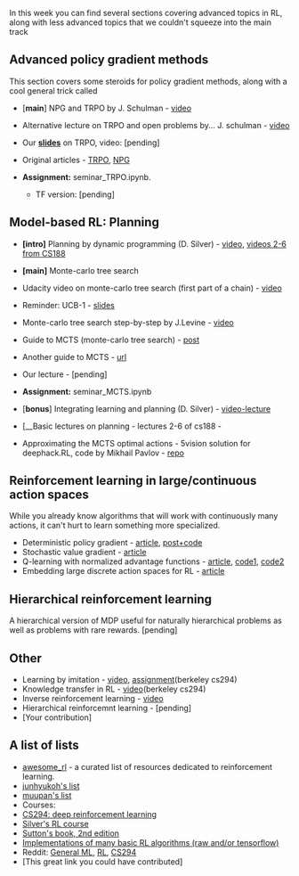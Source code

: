 In this week you can find several sections covering advanced topics in RL, along with less advanced topics that we couldn't squeeze into the main track

## Advanced policy gradient methods
This section covers some steroids for policy gradient methods, along with a cool general trick called 

* [__main__] NPG and TRPO by J. Schulman - [video](https://www.youtube.com/watch?v=_t5fpZuuf-4)
* Alternative lecture on TRPO and open problems by... J. schulman - [video](https://www.youtube.com/watch?v=gb5Q2XL5c8A)
* Our [__slides__](https://yadi.sk/i/9j6S4WVp3HgEdn) on TRPO, video: [pending]
* Original articles - [TRPO](https://arxiv.org/abs/1502.05477), [NPG](https://papers.nips.cc/paper/2073-a-natural-policy-gradient.pdf)


* __Assignment:__ seminar_TRPO.ipynb.
  * TF version: [pending]

## Model-based RL: Planning
* __[intro]__ Planning by dynamic programming (D. Silver) - [video](https://www.youtube.com/watch?v=Nd1-UUMVfz4), [videos 2-6 from CS188](https://www.youtube.com/channel/UCHBzJsIcRIVuzzHVYabikTQ)
* __[main]__ Monte-carlo tree search
 *  Udacity video on monte-carlo tree search (first part of a chain) - [video](https://www.youtube.com/watch?v=onBYsen2_eA)
 * Reminder: UCB-1 - [slides](https://www.cs.bham.ac.uk/internal/courses/robotics/lectures/ucb1.pdf)
 * Monte-carlo tree search step-by-step by J.Levine - [video](https://www.youtube.com/watch?v=UXW2yZndl7U)
 * Guide to MCTS (monte-carlo tree search) - [post](http://www.cameronius.com/research/mcts/about/index.html)
 * Another guide to MCTS - [url](https://jeffbradberry.com/posts/2015/09/intro-to-monte-carlo-tree-search/)
 * Our lecture - [pending]

* __Assignment:__ seminar_MCTS.ipynb

* [__bonus__] Integrating learning and planning (D. Silver) - [video-lecture](https://www.youtube.com/watch?v=ItMutbeOHtc&t=1241s)
* [__Basic lectures on planning - lectures 2-6 of cs188 - 
* Approximating the MCTS optimal actions - 5vision solution for deephack.RL, code by Mikhail Pavlov - [repo](https://github.com/5vision/uct_atari)

## Reinforcement learning in large/continuous action spaces
While you already know algorithms that will work with continuously many actions, it can't hurt to learn something more specialized.
 * Deterministic policy gradient - [article](https://arxiv.org/pdf/1512.07679.pdf), [post+code](https://yanpanlau.github.io/2016/10/11/Torcs-Keras.html)
 * Stochastic value gradient - [article](https://arxiv.org/abs/1510.09142)
 * Q-learning with normalized advantage functions - [article](https://arxiv.org/abs/1603.00748), [code1](https://github.com/carpedm20/NAF-tensorflow), [code2](http://bit.ly/2qx2087)
 * Embedding large discrete action spaces for RL - [article](https://arxiv.org/pdf/1512.07679.pdf)

## Hierarchical reinforcement learning
A hierarchical version of MDP useful for naturally hierarchical problems as well as problems with rare rewards.
[pending]


## Other
* Learning by imitation - [video](https://www.youtube.com/watch?v=kl_G95uKTHw), [assignment](http://rll.berkeley.edu/deeprlcourse/docs/hw1.pdf)(berkeley cs294)
* Knowledge transfer in RL - [video](https://www.youtube.com/watch?v=Hx4XpVdJOI0)(berkeley cs294)
* Inverse reinforcement learning - [video](https://www.youtube.com/watch?v=J2blDuU3X1I)
* Hierarchical reinforcemnt learning - [pending]
* [Your contribution]

## A list of lists
* [awesome_rl](https://github.com/aikorea/awesome-rl/) - a curated list of resources dedicated to reinforcement learning.
* [junhyukoh's list](https://github.com/junhyukoh/deep-reinforcement-learning-papers)
* [muupan's list](https://github.com/muupan/deep-reinforcement-learning-papers)
* Courses:
 * [CS294: deep reinforcement learning](http://rll.berkeley.edu/deeprlcourse/)
 * [Silver's RL course](http://www0.cs.ucl.ac.uk/staff/d.silver/web/Teaching.html)
 * [Sutton's book, 2nd edition](http://incompleteideas.net/sutton/book/the-book-2nd.html)
* [Implementations of many basic RL algorithms (raw and/or tensorflow)](https://github.com/dennybritz/reinforcement-learning)
* Reddit: [General ML](https://www.reddit.com/r/MachineLearning/), [RL](https://www.reddit.com/r/reinforcementlearning/), [CS294](https://www.reddit.com/r/berkeleydeeprlcourse/)
* [This great link you could have contributed]

